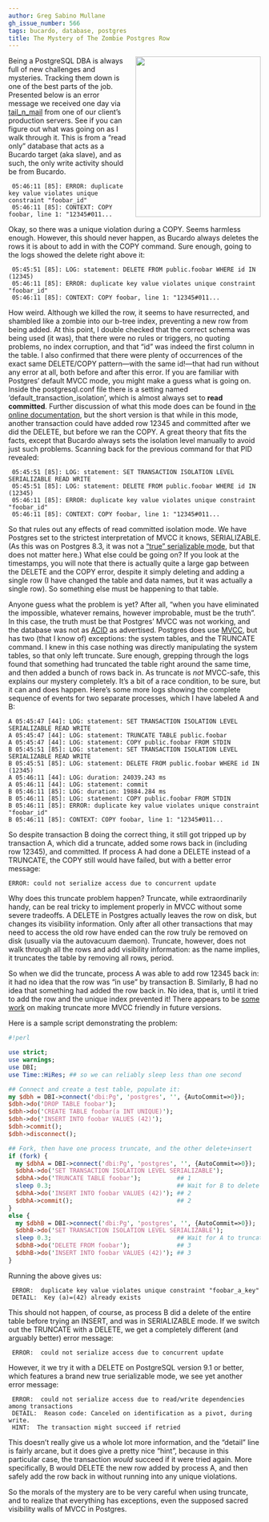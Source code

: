 ```yaml
---
author: Greg Sabino Mullane
gh_issue_number: 566
tags: bucardo, database, postgres
title: The Mystery of The Zombie Postgres Row
---
```


<div class="separator" style="clear: both; text-align: center;">
<a href="/blog/2012/03/14/postgres-mvcc-mystery-truncate-delete/image-0-big.png" imageanchor="1" style="clear:right; float:right; margin-left:1em; margin-bottom:1em"><img border="0" height="320" src="/blog/2012/03/14/postgres-mvcc-mystery-truncate-delete/image-0.png" width="250"/></a></div>

Being a PostgreSQL DBA is always full of new challenges and mysteries. Tracking them 
down is one of the best parts of the job. Presented below is an error message we received one day 
via [tail_n_mail](https://bucardo.org/tail_n_mail/) from one of our client’s production servers.
See if you can figure out what was going on as I walk through it. This is from a “read only” database that acts as a Bucardo target (aka slave), and as such, the only write activity should be from Bucardo.

```nohighlight
 05:46:11 [85]: ERROR: duplicate key value violates unique constraint "foobar_id"
 05:46:11 [85]: CONTEXT: COPY foobar, line 1: "12345#011...
```

Okay, so there was a unique violation during a COPY. Seems harmless enough. However, 
this should never happen, as Bucardo always deletes the rows it is about to add in with the COPY command. Sure enough, going to the logs showed the delete right above it:

```nohighlight
 05:45:51 [85]: LOG: statement: DELETE FROM public.foobar WHERE id IN (12345)
 05:46:11 [85]: ERROR: duplicate key value violates unique constraint "foobar_id"
 05:46:11 [85]: CONTEXT: COPY foobar, line 1: "12345#011...
```

How weird. Although we killed the row, it seems to have resurrected, and shambled like a zombie into our b-tree index, preventing a new row from being added. At this point, I double checked that the correct schema was being used (it was), that there were no rules or triggers, no quoting problems, no index corruption, and that “id” was indeed the first column in the table. I also confirmed that there were plenty of occurrences of 
the exact same DELETE/COPY pattern—​with the same id!—​that had run without any error at all, both before and after this error. If you are familiar with Postgres’ default MVCC mode, you might make a guess what is going on. Inside the postgresql.conf 
file there is a setting named ‘default_transaction_isolation’, which is almost always 
set to **read committed**. Further discussion of what this mode does can be found 
in [the online documentation](https://www.postgresql.org/docs/current/static/transaction-iso.html), but the short version is that while in this mode, 
another transaction could have added row 12345 and committed after we did the DELETE, 
but before we ran the COPY. A great theory that fits the facts, except that Bucardo always 
sets the isolation level manually to avoid just such problems. Scanning back for the previous command for that PID revealed:

```nohighlight
 05:45:51 [85]: LOG: statement: SET TRANSACTION ISOLATION LEVEL SERIALIZABLE READ WRITE
 05:45:51 [85]: LOG: statement: DELETE FROM public.foobar WHERE id IN (12345)
 05:46:11 [85]: ERROR: duplicate key value violates unique constraint "foobar_id"
 05:46:11 [85]: CONTEXT: COPY foobar, line 1: "12345#011...
```

So that rules out any effects of read committed isolation mode. We have Postgres set to the strictest 
interpretation of MVCC it knows, SERIALIZABLE. (As this was on Postgres 8.3, it was not a 
[“true” serializable mode](/blog/2011/09/28/postgresql-allows-for-different),
 but that does not matter here.) What else could be going on? If you look at the timestamps, you will note 
that there is actually quite a large gap between the DELETE and the COPY error, despite it simply deleting and 
adding a single row (I have changed the table and data names, but it was actually a single row). So something 
else must be happening to that table.

Anyone guess what the problem is yet? After all, “when you have eliminated the impossible, 
whatever remains, however improbable, must be the truth”. In this case, the truth must be that 
Postgres’ MVCC was not working, and the database was not as [ACID](https://en.wikipedia.org/wiki/ACID) as advertised. Postgres does use 
[MVCC](https://en.wikipedia.org/wiki/Multiversion_concurrency_control), but has two (that I know of) exceptions: the system tables, and the TRUNCATE command. I knew in 
this case nothing was directly manipulating the system tables, so that only left truncate. Sure enough, 
grepping through the logs found that something had truncated the table right around the same time, and then added a 
bunch of rows back in. As truncate is *not* MVCC-safe, this explains our mystery completely. It’s a 
bit of a race condition, to be sure, but it can and does happen. Here’s some more logs showing 
the complete sequence of events for two separate processes, which I have labeled A and B:

```nohighlight
A 05:45:47 [44]: LOG: statement: SET TRANSACTION ISOLATION LEVEL SERIALIZABLE READ WRITE
A 05:45:47 [44]: LOG: statement: TRUNCATE TABLE public.foobar
A 05:45:47 [44]: LOG: statement: COPY public.foobar FROM STDIN
B 05:45:51 [85]: LOG: statement: SET TRANSACTION ISOLATION LEVEL SERIALIZABLE READ WRITE
B 05:45:51 [85]: LOG: statement: DELETE FROM public.foobar WHERE id IN (12345)
A 05:46:11 [44]: LOG: duration: 24039.243 ms
A 05:46:11 [44]: LOG: statement: commit
B 05:46:11 [85]: LOG: duration: 19884.284 ms
B 05:46:11 [85]: LOG: statement: COPY public.foobar FROM STDIN
B 05:46:11 [85]: ERROR: duplicate key value violates unique constraint "foobar_id"
B 05:46:11 [85]: CONTEXT: COPY foobar, line 1: "12345#011...
```

So despite transaction B doing the correct thing, it still got tripped up by transaction A, 
which did a truncate, added some rows back in (including row 12345), and committed. If process A had done a 
DELETE instead of a TRUNCATE, the COPY still would have failed, but with a better error message:

```nohighlight
ERROR: could not serialize access due to concurrent update
```

Why does this truncate problem happen? Truncate, while extraordinarily handy, can be real tricky to implement properly 
in MVCC without some severe tradeoffs. A DELETE in Postgres actually leaves the row on disk, but changes 
its visibility information. Only after all other transactions that may need to access the old row have ended can 
the row truly be removed on disk (usually via the autovacuum daemon). Truncate, however, does not walk through 
all the rows and add visibility information: 
as the name implies, it truncates the table by removing all rows, period.

So when we did the truncate, process A was able to add row 12345 back in: it had no idea that the row was “in use” by transaction B. Similarly, B had no idea that something had added the row back in. No idea, that is, until it tried to add the row and the unique index prevented it! There appears to be 
[some work](http://www.postgresql-archive.org/RFC-Making-TRUNCATE-more-quot-MVCC-safe-quot-td5470710.html) on making truncate more MVCC friendly in future versions.

Here is a sample script demonstrating the problem:

```perl
#!perl

use strict;
use warnings;
use DBI;
use Time::HiRes; ## so we can reliably sleep less than one second

## Connect and create a test table, populate it:
my $dbh = DBI->connect('dbi:Pg', 'postgres', '', {AutoCommit=>0});
$dbh->do('DROP TABLE foobar');
$dbh->do('CREATE TABLE foobar(a INT UNIQUE)');
$dbh->do('INSERT INTO foobar VALUES (42)');
$dbh->commit();
$dbh->disconnect();

## Fork, then have one process truncate, and the other delete+insert
if (fork) {
  my $dbhA = DBI->connect('dbi:Pg', 'postgres', '', {AutoCommit=>0});
  $dbhA->do('SET TRANSACTION ISOLATION LEVEL SERIALIZABLE');
  $dbhA->do('TRUNCATE TABLE foobar');          ## 1
  sleep 0.3;                                   ## Wait for B to delete
  $dbhA->do('INSERT INTO foobar VALUES (42)'); ## 2
  $dbhA->commit();                             ## 2
}
else {
  my $dbhB = DBI->connect('dbi:Pg', 'postgres', '', {AutoCommit=>0});
  $dbhB->do('SET TRANSACTION ISOLATION LEVEL SERIALIZABLE');
  sleep 0.3;                                   ## Wait for A to truncate
  $dbhB->do('DELETE FROM foobar');             ## 3
  $dbhB->do('INSERT INTO foobar VALUES (42)'); ## 3
}
```

Running the above gives us:

```nohighlight
 ERROR:  duplicate key value violates unique constraint "foobar_a_key"
 DETAIL:  Key (a)=(42) already exists
```

This should not happen, of course, as process B did a delete of the entire table 
before trying an INSERT, and was in SERIALIZABLE mode. If we switch out the TRUNCATE 
with a DELETE, we get a completely different (and arguably better) error message:

```nohighlight
 ERROR:  could not serialize access due to concurrent update 
```

However, it we try it with a DELETE on PostgreSQL version 9.1 or better, which 
features a brand new true serializable mode, we see yet another error message:

```nohighlight
 ERROR:  could not serialize access due to read/write dependencies among transactions
 DETAIL:  Reason code: Canceled on identification as a pivot, during write.
 HINT:  The transaction might succeed if retried
```

This doesn’t really give us a whole lot more information, and the “detail” line is fairly arcane, but 
it does give a pretty nice “hint”, because in this particular case, the transaction *would* succeed if 
it were tried again. More specifically, B would DELETE the new row added by process A, and then safely 
add the row back in without running into any unique violations.

So the morals of the mystery are to be very careful when using truncate, and to realize that everything 
has exceptions, even the supposed sacred visibility walls of MVCC in Postgres.
